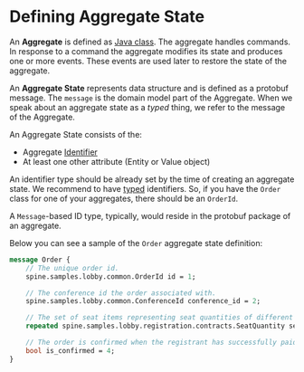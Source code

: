 # Defining Aggregate State

An **Aggregate** is defined as [Java class](../java/aggregate.md). The aggregate handles commands. In response to a command the aggregate modifies its state and produces one or more events. These events are used later to restore the state of the aggregate.

An **Aggregate State** represents data structure and is defined as a protobuf message. The `message` is the domain model part of the Aggregate.
When we speak about an aggregate state as a *typed* thing, we refer to the message of the Aggregate.


An Aggregate State consists of the: 
* Aggregate [Identifier](./biz-model/identifiers.md)
* At least one other attribute (Entity or Value object)

An identifier type should be already set by the time of creating an aggregate state. We recommend to have [typed](../motivation/strongly-typed.md) identifiers. So, if you have the `Order` class for one of your aggregates, there should be an `OrderId`.

A `Message`-based ID type, typically, would reside in the protobuf package of an aggregate.

Below you can see a sample of the `Order` aggregate state definition:

```protobuf
message Order {
    // The unique order id.
    spine.samples.lobby.common.OrderId id = 1;

    // The conference id the order associated with.
    spine.samples.lobby.common.ConferenceId conference_id = 2;

    // The set of seat items representing seat quantities of different types.
    repeated spine.samples.lobby.registration.contracts.SeatQuantity seat = 3;

    // The order is confirmed when the registrant has successfully paid for the order items.
    bool is_confirmed = 4;
}
```

